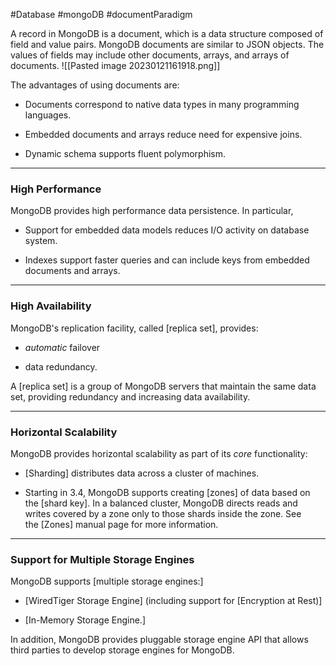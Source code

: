 #Database #mongoDB #documentParadigm

A record in MongoDB is a document, which is a data structure composed of field and value pairs. MongoDB documents are similar to JSON objects. The values of fields may include other documents, arrays, and arrays of documents.
![[Pasted image 20230121161918.png]]

The advantages of using documents are:

-   Documents correspond to native data types in many programming languages.
    
-   Embedded documents and arrays reduce need for expensive joins.
    
-   Dynamic schema supports fluent polymorphism.

---

### High Performance

MongoDB provides high performance data persistence. In particular,

-   Support for embedded data models reduces I/O activity on database system.
    
-   Indexes support faster queries and can include keys from embedded documents and arrays.

---

### High Availability

MongoDB's replication facility, called [replica set], provides:

-   _automatic_ failover
    
-   data redundancy.

A [replica set] is a group of MongoDB servers that maintain the same data set, providing redundancy and increasing data availability.

---

### Horizontal Scalability

MongoDB provides horizontal scalability as part of its _core_ functionality:

-   [Sharding] distributes data across a cluster of machines.
    
-   Starting in 3.4, MongoDB supports creating [zones] of data based on the [shard key]. In a balanced cluster, MongoDB directs reads and writes covered by a zone only to those shards inside the zone. See the [Zones] manual page for more information.

---

### Support for Multiple Storage Engines

MongoDB supports [multiple storage engines:]

-   [WiredTiger Storage Engine] (including support for [Encryption at Rest)]
    
-   [In-Memory Storage Engine.]

In addition, MongoDB provides pluggable storage engine API that allows third parties to develop storage engines for MongoDB.